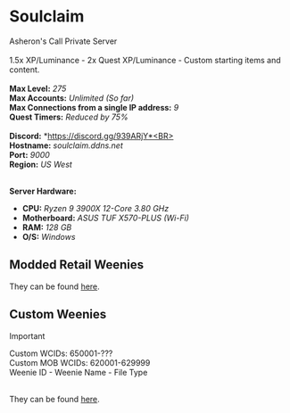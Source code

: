 # Soulclaim
Asheron's Call Private Server<BR><BR>
1.5x XP/Luminance - 2x Quest XP/Luminance - Custom starting items and content.<BR><BR>
**Max Level:** *275*<BR>
**Max Accounts:** *Unlimited (So far)*<BR>
**Max Connections from a single IP address:** *9*<BR>
**Quest Timers:** *Reduced by 75%*<BR><BR>
**Discord:** *https://discord.gg/939ARjY*<BR><BR>
**Hostname:** *soulclaim.ddns.net<BR>*
**Port:** *9000*<BR>
**Region:** *US West*<BR><BR>

**Server Hardware:**<BR>
- **CPU:** *Ryzen 9 3900X 12-Core 3.80 GHz*
- **Motherboard:** *ASUS TUF X570-PLUS (Wi-Fi)*
- **RAM:** *128 GB*
- **O/S:** *Windows*

## Modded Retail Weenies
They can be found [here](Modded-Retail-Weenies/).

## Custom Weenies
> [!IMPORTANT]
> Custom WCIDs: 650001-???<BR>
> Custom MOB WCIDs: 620001-629999<BR>
> Weenie ID - Weenie Name - File Type<BR><BR>

They can be found [here](https://github.com/ogsixer/Soulclaim/tree/master/Weenies).
